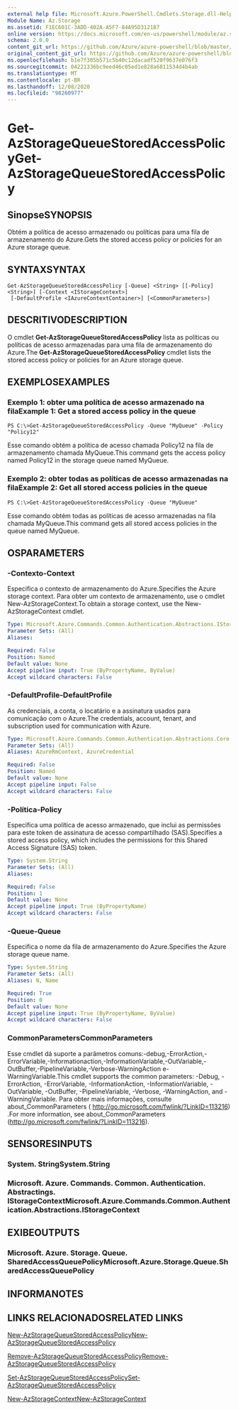 ```yaml
---
external help file: Microsoft.Azure.PowerShell.Cmdlets.Storage.dll-Help.xml
Module Name: Az.Storage
ms.assetid: F1EC601C-3ADD-402A-A5F7-84A95D312187
online version: https://docs.microsoft.com/en-us/powershell/module/az.storage/get-azstoragequeuestoredaccesspolicy
schema: 2.0.0
content_git_url: https://github.com/Azure/azure-powershell/blob/master/src/Storage/Storage.Management/help/Get-AzStorageQueueStoredAccessPolicy.md
original_content_git_url: https://github.com/Azure/azure-powershell/blob/master/src/Storage/Storage.Management/help/Get-AzStorageQueueStoredAccessPolicy.md
ms.openlocfilehash: b1e7f305b571c5b40c12dacadf520f9637e076f3
ms.sourcegitcommit: 04221336bc9eed46c05ed1e828a6811534d4b4ab
ms.translationtype: MT
ms.contentlocale: pt-BR
ms.lasthandoff: 12/08/2020
ms.locfileid: "98260977"
---
```

# <span data-ttu-id="efb80-101">Get-AzStorageQueueStoredAccessPolicy</span><span class="sxs-lookup"><span data-stu-id="efb80-101">Get-AzStorageQueueStoredAccessPolicy</span></span>

## <span data-ttu-id="efb80-102">Sinopse</span><span class="sxs-lookup"><span data-stu-id="efb80-102">SYNOPSIS</span></span>
<span data-ttu-id="efb80-103">Obtém a política de acesso armazenado ou políticas para uma fila de armazenamento do Azure.</span><span class="sxs-lookup"><span data-stu-id="efb80-103">Gets the stored access policy or policies for an Azure storage queue.</span></span>

## <span data-ttu-id="efb80-104">SYNTAX</span><span class="sxs-lookup"><span data-stu-id="efb80-104">SYNTAX</span></span>

```
Get-AzStorageQueueStoredAccessPolicy [-Queue] <String> [[-Policy] <String>] [-Context <IStorageContext>]
 [-DefaultProfile <IAzureContextContainer>] [<CommonParameters>]
```

## <span data-ttu-id="efb80-105">DESCRITIVO</span><span class="sxs-lookup"><span data-stu-id="efb80-105">DESCRIPTION</span></span>
<span data-ttu-id="efb80-106">O cmdlet **Get-AzStorageQueueStoredAccessPolicy** lista as políticas ou políticas de acesso armazenadas para uma fila de armazenamento do Azure.</span><span class="sxs-lookup"><span data-stu-id="efb80-106">The **Get-AzStorageQueueStoredAccessPolicy** cmdlet lists the stored access policy or policies for an Azure storage queue.</span></span>

## <span data-ttu-id="efb80-107">EXEMPLOS</span><span class="sxs-lookup"><span data-stu-id="efb80-107">EXAMPLES</span></span>

### <span data-ttu-id="efb80-108">Exemplo 1: obter uma política de acesso armazenado na fila</span><span class="sxs-lookup"><span data-stu-id="efb80-108">Example 1: Get a stored access policy in the queue</span></span>
```
PS C:\>Get-AzStorageQueueStoredAccessPolicy -Queue "MyQueue" -Policy "Policy12"
```

<span data-ttu-id="efb80-109">Esse comando obtém a política de acesso chamada Policy12 na fila de armazenamento chamada MyQueue.</span><span class="sxs-lookup"><span data-stu-id="efb80-109">This command gets the access policy named Policy12 in the storage queue named MyQueue.</span></span>

### <span data-ttu-id="efb80-110">Exemplo 2: obter todas as políticas de acesso armazenadas na fila</span><span class="sxs-lookup"><span data-stu-id="efb80-110">Example 2: Get all stored access policies in the queue</span></span>
```
PS C:\>Get-AzStorageQueueStoredAccessPolicy -Queue "MyQueue"
```

<span data-ttu-id="efb80-111">Esse comando obtém todas as políticas de acesso armazenadas na fila chamada MyQueue.</span><span class="sxs-lookup"><span data-stu-id="efb80-111">This command gets all stored access policies in the queue named MyQueue.</span></span>

## <span data-ttu-id="efb80-112">OS</span><span class="sxs-lookup"><span data-stu-id="efb80-112">PARAMETERS</span></span>

### <span data-ttu-id="efb80-113">-Contexto</span><span class="sxs-lookup"><span data-stu-id="efb80-113">-Context</span></span>
<span data-ttu-id="efb80-114">Especifica o contexto de armazenamento do Azure.</span><span class="sxs-lookup"><span data-stu-id="efb80-114">Specifies the Azure storage context.</span></span>
<span data-ttu-id="efb80-115">Para obter um contexto de armazenamento, use o cmdlet New-AzStorageContext.</span><span class="sxs-lookup"><span data-stu-id="efb80-115">To obtain a storage context, use the New-AzStorageContext cmdlet.</span></span>

```yaml
Type: Microsoft.Azure.Commands.Common.Authentication.Abstractions.IStorageContext
Parameter Sets: (All)
Aliases:

Required: False
Position: Named
Default value: None
Accept pipeline input: True (ByPropertyName, ByValue)
Accept wildcard characters: False
```

### <span data-ttu-id="efb80-116">-DefaultProfile</span><span class="sxs-lookup"><span data-stu-id="efb80-116">-DefaultProfile</span></span>
<span data-ttu-id="efb80-117">As credenciais, a conta, o locatário e a assinatura usados para comunicação com o Azure.</span><span class="sxs-lookup"><span data-stu-id="efb80-117">The credentials, account, tenant, and subscription used for communication with Azure.</span></span>

```yaml
Type: Microsoft.Azure.Commands.Common.Authentication.Abstractions.Core.IAzureContextContainer
Parameter Sets: (All)
Aliases: AzureRmContext, AzureCredential

Required: False
Position: Named
Default value: None
Accept pipeline input: False
Accept wildcard characters: False
```

### <span data-ttu-id="efb80-118">-Política</span><span class="sxs-lookup"><span data-stu-id="efb80-118">-Policy</span></span>
<span data-ttu-id="efb80-119">Especifica uma política de acesso armazenado, que inclui as permissões para este token de assinatura de acesso compartilhado (SAS).</span><span class="sxs-lookup"><span data-stu-id="efb80-119">Specifies a stored access policy, which includes the permissions for this Shared Access Signature (SAS) token.</span></span>

```yaml
Type: System.String
Parameter Sets: (All)
Aliases:

Required: False
Position: 1
Default value: None
Accept pipeline input: True (ByPropertyName)
Accept wildcard characters: False
```

### <span data-ttu-id="efb80-120">-Queue</span><span class="sxs-lookup"><span data-stu-id="efb80-120">-Queue</span></span>
<span data-ttu-id="efb80-121">Especifica o nome da fila de armazenamento do Azure.</span><span class="sxs-lookup"><span data-stu-id="efb80-121">Specifies the Azure storage queue name.</span></span>

```yaml
Type: System.String
Parameter Sets: (All)
Aliases: N, Name

Required: True
Position: 0
Default value: None
Accept pipeline input: True (ByPropertyName, ByValue)
Accept wildcard characters: False
```

### <span data-ttu-id="efb80-122">CommonParameters</span><span class="sxs-lookup"><span data-stu-id="efb80-122">CommonParameters</span></span>
<span data-ttu-id="efb80-123">Esse cmdlet dá suporte a parâmetros comuns:-debug,-ErrorAction,-ErrorVariable,-Informationaction,-InformationVariable,-OutVariable,-OutBuffer,-PipelineVariable,-Verbose-WarningAction e-WarningVariable.</span><span class="sxs-lookup"><span data-stu-id="efb80-123">This cmdlet supports the common parameters: -Debug, -ErrorAction, -ErrorVariable, -InformationAction, -InformationVariable, -OutVariable, -OutBuffer, -PipelineVariable, -Verbose, -WarningAction, and -WarningVariable.</span></span> <span data-ttu-id="efb80-124">Para obter mais informações, consulte about_CommonParameters ( http://go.microsoft.com/fwlink/?LinkID=113216) .</span><span class="sxs-lookup"><span data-stu-id="efb80-124">For more information, see about_CommonParameters (http://go.microsoft.com/fwlink/?LinkID=113216).</span></span>

## <span data-ttu-id="efb80-125">SENSORES</span><span class="sxs-lookup"><span data-stu-id="efb80-125">INPUTS</span></span>

### <span data-ttu-id="efb80-126">System. String</span><span class="sxs-lookup"><span data-stu-id="efb80-126">System.String</span></span>

### <span data-ttu-id="efb80-127">Microsoft. Azure. Commands. Common. Authentication. Abstractings. IStorageContext</span><span class="sxs-lookup"><span data-stu-id="efb80-127">Microsoft.Azure.Commands.Common.Authentication.Abstractions.IStorageContext</span></span>

## <span data-ttu-id="efb80-128">EXIBE</span><span class="sxs-lookup"><span data-stu-id="efb80-128">OUTPUTS</span></span>

### <span data-ttu-id="efb80-129">Microsoft. Azure. Storage. Queue. SharedAccessQueuePolicy</span><span class="sxs-lookup"><span data-stu-id="efb80-129">Microsoft.Azure.Storage.Queue.SharedAccessQueuePolicy</span></span>

## <span data-ttu-id="efb80-130">INFORMA</span><span class="sxs-lookup"><span data-stu-id="efb80-130">NOTES</span></span>

## <span data-ttu-id="efb80-131">LINKS RELACIONADOS</span><span class="sxs-lookup"><span data-stu-id="efb80-131">RELATED LINKS</span></span>

[<span data-ttu-id="efb80-132">New-AzStorageQueueStoredAccessPolicy</span><span class="sxs-lookup"><span data-stu-id="efb80-132">New-AzStorageQueueStoredAccessPolicy</span></span>](./New-AzStorageQueueStoredAccessPolicy.md)

[<span data-ttu-id="efb80-133">Remove-AzStorageQueueStoredAccessPolicy</span><span class="sxs-lookup"><span data-stu-id="efb80-133">Remove-AzStorageQueueStoredAccessPolicy</span></span>](./Remove-AzStorageQueueStoredAccessPolicy.md)

[<span data-ttu-id="efb80-134">Set-AzStorageQueueStoredAccessPolicy</span><span class="sxs-lookup"><span data-stu-id="efb80-134">Set-AzStorageQueueStoredAccessPolicy</span></span>](./Set-AzStorageQueueStoredAccessPolicy.md)

[<span data-ttu-id="efb80-135">New-AzStorageContext</span><span class="sxs-lookup"><span data-stu-id="efb80-135">New-AzStorageContext</span></span>](./New-AzStorageContext.md)


